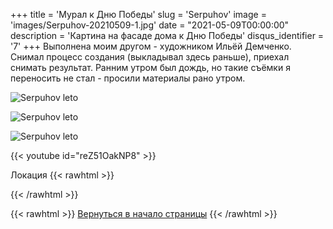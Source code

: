 +++
title = 'Мурал к Дню Победы'
slug = 'Serpuhov'
image = 'images/Serpuhov-20210509-1.jpg'
date = "2021-05-09T00:00:00"
description = 'Картина на фасаде дома к Дню Победы'
disqus_identifier = '7'
+++
Выполнена моим другом - художником Ильёй Демченко. Снимал процесс создания (выкладывал здесь раньше), приехал снимать результат. Ранним утром был дождь, но такие съёмки я переносить не стал - просили материалы рано утром.

![Serpuhov leto](/images/Serpuhov-20210509-2.jpg)

![Serpuhov leto](/images/Serpuhov-20210509-3.jpg)

![Serpuhov leto](/images/Serpuhov-20210509-4.jpg)

{{< youtube id="reZ51OakNP8" >}}

Локация
{{< rawhtml >}}
<script type="text/javascript" charset="utf-8" async src="https://api-maps.yandex.ru/services/constructor/1.0/js/?um=constructor%3Aabe2ca287e1bf7053c854a8c5d7e7994dedab31d451060fed934ea815f6236d5&amp;width=500&amp;height=400&amp;lang=ru_RU&amp;scroll=true"></script>
{{< /rawhtml >}}

{{< rawhtml >}}
<a href="#">Вернуться в начало страницы</a>
{{< /rawhtml >}}
